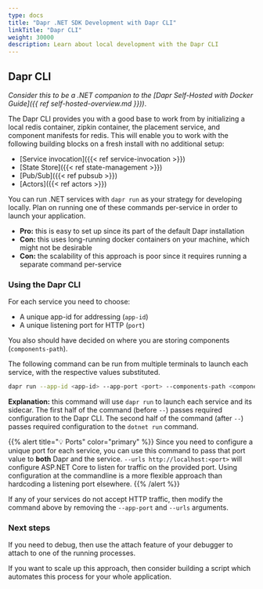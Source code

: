 ```yaml
---
type: docs
title: "Dapr .NET SDK Development with Dapr CLI"
linkTitle: "Dapr CLI"
weight: 30000
description: Learn about local development with the Dapr CLI
---
```


## Dapr CLI

*Consider this to be a .NET companion to the [Dapr Self-Hosted with Docker Guide]({{ ref self-hosted-overview.md }}))*.

The Dapr CLI provides you with a good base to work from by initializing a local redis container, zipkin container, the placement service, and component manifests for redis. This will enable you to work with the following building blocks on a fresh install with no additional setup:

- [Service invocation]({{< ref service-invocation >}})
- [State Store]({{< ref state-management >}})
- [Pub/Sub]({{< ref pubsub >}})
- [Actors]({{< ref actors >}})

You can run .NET services with `dapr run` as your strategy for developing locally. Plan on running one of these commands per-service in order to launch your application.

- **Pro:** this is easy to set up since its part of the default Dapr installation
- **Con:** this uses long-running docker containers on your machine, which might not be desirable
- **Con:** the scalability of this approach is poor since it requires running a separate command per-service

### Using the Dapr CLI

For each service you need to choose:

- A unique app-id for addressing (`app-id`)
- A unique listening port for HTTP (`port`)

You also should have decided on where you are storing components (`components-path`).

The following command can be run from multiple terminals to launch each service, with the respective values substituted.

```sh
dapr run --app-id <app-id> --app-port <port> --components-path <components-path> -- dotnet run -p <project> --urls http://localhost:<port>
```

**Explanation:** this command will use `dapr run` to launch each service and its sidecar. The first half of the command (before `--`) passes required configuration to the Dapr CLI. The second half of the command (after `--`) passes required configuration to the `dotnet run` command.

{{% alert title="💡 Ports" color="primary" %}}
Since you need to configure a unique port for each service, you can use this command to pass that port value to **both** Dapr and the service. `--urls http://localhost:<port>` will configure ASP.NET Core to listen for traffic on the provided port. Using configuration at the commandline is a more flexible approach than hardcoding a listening port elsewhere.
{{% /alert %}}

If any of your services do not accept HTTP traffic, then modify the command above by removing the `--app-port` and `--urls` arguments.

### Next steps

If you need to debug, then use the attach feature of your debugger to attach to one of the running processes.

If you want to scale up this approach, then consider building a script which automates this process for your whole application.
